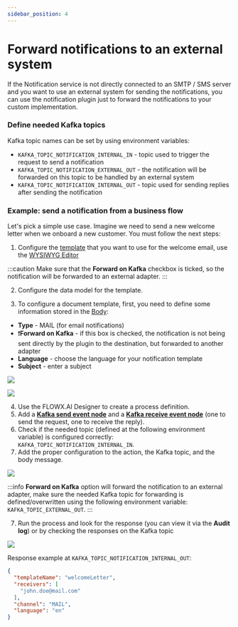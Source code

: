 ```yaml
---
sidebar_position: 4
---
```


# Forward notifications to an external system

If the Notification service is not directly connected to an SMTP / SMS server and you want to use an external system for sending the notifications, you can use the notification plugin just to forward the notifications to your custom implementation.

### Define needed Kafka topics

Kafka topic names can be set by using environment variables:

* `KAFKA_TOPIC_NOTIFICATION_INTERNAL_IN` - topic used to trigger the request to send a notification
* `KAFKA_TOPIC_NOTIFICATION_EXTERNAL_OUT` - the notification will be forwarded on this topic to be handled by an external system
* `KAFKA_TOPIC_NOTIFICATION_INTERNAL_OUT` - topic used for sending replies after sending the notification

### Example: send a notification from a business flow

Let's pick a simple use case. Imagine we need to send a new welcome letter when we onboard a new customer. You must follow the next steps:

1. Configure the [template](managing-notification-templates.md) that you want to use for the welcome email, use the [WYSIWYG Editor](../../../wysiwyg.md)

:::caution
Make sure that the **Forward on Kafka** checkbox is ticked, so the notification will be forwarded to an external adapter.
:::

2. Configure the data model for the template. 

3.  To configure a document template, first, you need to define some information stored in the [Body](../../../wysiwyg.md#notification-templates):

* **Type** - MAIL (for email notifications)
* ❗️**Forward on Kafka** - if this box is checked, the notification is not being sent directly by the plugin to the destination, but forwarded to another adapter
* **Language** - choose the language for your notification template
* **Subject** - enter a subject

![](https://s3.eu-west-1.amazonaws.com/docx.flowx.ai/2.12/docplugin_income_source.png)


![](https://s3.eu-west-1.amazonaws.com/docx.flowx.ai/2.12/data_model_notif.png)

4. Use the FLOWX.AI Designer to create a process definition.
5. Add a [**Kafka send event node**](../../../../../building-blocks/node/message-send-received-task-node.md#configuring-a-message-send-task-node) and a [**Kafka receive event node**](../../../../../building-blocks/node/message-send-received-task-node.md#configuring-a-message-receive-task-node) (one to send the request, one to receive the reply).
5. Check if the needed topic (defined at the following environment variable) is configured correctly: `KAFKA_TOPIC_NOTIFICATION_INTERNAL_IN`.
6. Add the proper configuration to the action, the Kafka topic, and the body message.

![](https://s3.eu-west-1.amazonaws.com/docx.flowx.ai/2.12/notif_params_send.png)

:::info
**Forward on Kafka** option will forward the notification to an external adapter, make sure the needed Kafka topic for forwarding is defined/overwritten using the following environment variable: `KAFKA_TOPIC_EXTERNAL_OUT`.
:::

7. Run the process and look for the response (you can view it via the **Audit log**) or by checking the responses on the Kafka topic

![](https://s3.eu-west-1.amazonaws.com/docx.flowx.ai/2.12/notif_send_resp.png)


Response example at `KAFKA_TOPIC_NOTIFICATION_INTERNAL_OUT`:

```json
{
  "templateName": "welcomeLetter",
  "receivers": [
    "john.doe@mail.com"
  ],
  "channel": "MAIL",
  "language": "en"
}

```
